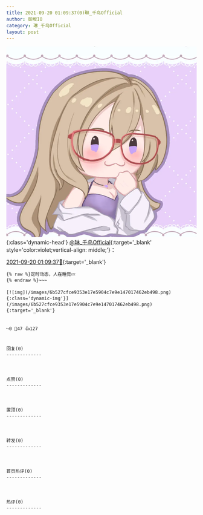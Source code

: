 ```yaml
---
title: 2021-09-20 01:09:37(0)琳_千鸟Official
author: 御坂IO
category: 琳_千鸟Official
layout: post
---
```


![img](/images/c0a88f85ebd0d056f37b114e0748e69556c8b488.jpg){:class='dynamic-head'}
[@琳_千鸟Official](https://space.bilibili.com/1620923329/dynamic){:target='_blank' style='color:violet;vertical-align: middle;'}：

[2021-09-20 01:09:37🔗](https://t.bilibili.com/572231278967565001){:target='_blank'}

~~~
{% raw %}定时动态，人在睡觉💤
{% endraw %}~~~

[![img](/images/6b527cfce9353e17e5904c7e9e147017462eb498.png){:class='dynamic-img'}](/images/6b527cfce9353e17e5904c7e9e147017462eb498.png){:target='_blank'}


↪️0 💬47 👍127


回复(0)
-------------



点赞(0)
-------------



置顶(0)
-------------



转发(0)
-------------



首页热评(0)
-------------



热评(0)
-------------




